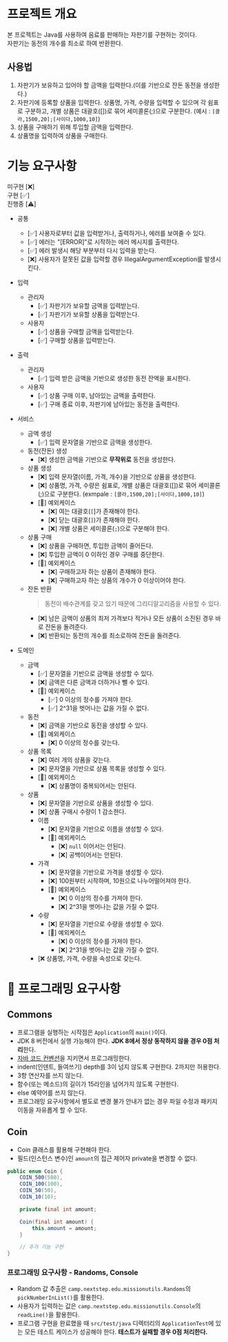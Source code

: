 
# 프로젝트 개요
본 프로젝트는 Java를 사용하여 음료를 판매하는 자판기를 구현하는 것이다.  
자판기는 동전의 개수를 최소로 하여 반환한다.

## 사용법
1. 자판기가 보유하고 있어야 할 금액을 입력한다.(이를 기반으로 잔돈 동전을 생성한다.)
2. 자판기에 등록할 상품을 입력한다. 상품명, 가격, 수량을 입력할 수 있으며 각 쉼표로 구분하고, 개별 상품은 대괄호([])로 묶어 세미콜론(;)으로 구분한다. (예시 : `[콜라,1500,20];[사이다,1000,10]`)
3. 상품을 구매하기 위해 투입할 금액을 입력한다.
4. 상품명을 입력하여 상품을 구매한다.

<!-- # 다이어그램 -->

# 기능 요구사항
미구현 [❌]  
구현 [✅]  
진행중 [⚠️]


- 공통
    - [✅] 사용자로부터 값을 입력받거나, 출력하거나, 에러를 보여줄 수 있다.
    - [✅] 에러는 "[ERROR]"로 시작하는 에러 메시지를 출력한다.
    - [✅] 에러 발생시 해당 부분부터 다시 입력을 받는다.
    - [❌] 사용자가 잘못된 값을 입력할 경우 IllegalArgumentException를 발생시킨다.
    
- 입력
    - 관리자
        - [✅] 자판기가 보유할 금액을 입력받는다.
        - [✅] 자판기가 보유할 상품을 입력받는다.
    - 사용자
        - [✅] 상품을 구매할 금액을 입력받는다.
        - [✅] 구매할 상품을 입력받는다.

- 출력
    - 관리자
        - [✅] 입력 받은 금액을 기반으로 생성한 동전 잔액을 표시한다.
    - 사용자
        - [✅] 상품 구매 이후, 남아있는 금액을 출력한다.
        - [✅] 구매 종료 이후, 자판기에 남아있는 동전을 출력한다.

- 서비스
    - 금액 생성
        - [✅] 입력 문자열을 기반으로 금액을 생성한다.
    - 동전(잔돈) 생성
        - [❌] 생성한 금액을 기반으로 __무작위로__ 동전을 생성한다.
    - 상품 생성
        - [❌] 입력 문자열(이름, 가격, 개수)을 기반으로 상품을 생성한다.
        - [❌] 상품명, 가격, 수량은 쉼표로, 개별 상품은 대괄호([])로 묶어 세미콜론(;)으로 구분한다. (exmpale : `[콜라,1500,20];[사이다,1000,10]`)
        - [🚨] 예외케이스
            - [❌] 여는 대괄호(`[`]가 존재해야 한다.
            - [❌] 닫는 대괄호(`]`)가 존재해야 한다.
            - [❌] 개별 상품은 세미콜론(`;`)으로 구분해야 한다.
    - 상품 구매
        - [❌] 상품을 구매하면, 투입한 금액이 줄어든다.
        - [❌] 투입한 금액이 0 이하인 경우 구매를 중단한다.
        - [🚨] 예외케이스
            - [❌] 구매하고자 하는 상품이 존재해야 한다.
            - [❌] 구매하고자 하는 상품의 개수가 0 이상이어야 한다.
    - 잔돈 반환
      > 동전이 배수관계를 갖고 있기 때문에 그리디알고리즘을 사용할 수 있다.
        - [❌] 남은 금액이 상품의 최저 가격보다 적거나 모든 상품이 소진된 경우 바로 잔돈을 돌려준다.
        - [❌] 반환되는 동전의 개수를 최소로하여 잔돈을 돌려준다.

- 도메인
    - 금액
        - [✅] 문자열을 기반으로 금액을 생성할 수 있다.
        - [❌] 금액은 다른 금액과 더하거나 뺄 수 있다.
        - [🚨] 예외케이스
            - [✅] 0 이상의 정수를 가져야 한다.
            - [✅] 2^31을 벗어나는 값을 가질 수 없다.
    - 동전
        - [❌] 금액을 기반으로 동전을 생성할 수 있다.
        - [🚨] 예외케이스
            - [❌] 0 이상의 정수를 갖는다.
    - 상품 목록
        - [❌] 여러 개의 상품을 갖는다.
        - [❌] 문자열을 기반으로 상품 목록을 생성할 수 있다.
        - [🚨] 예외케이스
            - [❌] 상품명이 중복되어서는 안된다.
    - 상품
        - [❌] 문자열을 기반으로 상품을 생성할 수 있다.
        - [❌] 상품 구매시 수량이 1 감소한다.
        - 이름
            - [❌] 문자열을 기반으로 이름을 생성할 수 있다.
            - [🚨] 예외케이스
                - [❌] `null` 이어서는 안된다.
                - [❌] 공백이어서는 안된다.
        - 가격
            - [❌] 문자열을 기반으로 가격을 생성할 수 있다.
            - [❌] 100원부터 시작하며, 10원으로 나누어떨어져야 한다.
            - [🚨] 예외케이스
                - [❌] 0 이상의 정수를 가져야 한다.
                - [❌] 2^31을 벗어나는 값을 가질 수 없다.
        - 수량
            - [❌] 문자열을 기반으로 수량을 생성할 수 있다.
            - [🚨] 예외케이스
                - [❌] 0 이상의 정수를 가져야 한다.
                - [❌] 2^31을 벗어나는 값을 가질 수 없다.
        - [❌ 상품명, 가격, 수량을 속성으로 갖는다.

# 🎱 프로그래밍 요구사항

## Commons
- 프로그램을 실행하는 시작점은 `Application`의 `main()`이다.
- JDK 8 버전에서 실행 가능해야 한다. **JDK 8에서 정상 동작하지 않을 경우 0점 처리**한다.
- [자바 코드 컨벤션](https://naver.github.io/hackday-conventions-java)을 지키면서 프로그래밍한다.
- indent(인덴트, 들여쓰기) depth를 3이 넘지 않도록 구현한다. 2까지만 허용한다.
- 3항 연산자를 쓰지 않는다.
- 함수(또는 메소드)의 길이가 15라인을 넘어가지 않도록 구현한다.
- else 예약어를 쓰지 않는다.
- 프로그래밍 요구사항에서 별도로 변경 불가 안내가 없는 경우 파일 수정과 패키지 이동을 자유롭게 할 수 있다.

## Coin

- Coin 클래스를 활용해 구현해야 한다.
- 필드(인스턴스 변수)인 `amount`의 접근 제어자 private을 변경할 수 없다.

```java
public enum Coin {
    COIN_500(500),
    COIN_100(100),
    COIN_50(50),
    COIN_10(10);

    private final int amount;

    Coin(final int amount) {
        this.amount = amount;
    }

    // 추가 기능 구현
}
```

### 프로그래밍 요구사항 - Randoms, Console

- Random 값 추출은 `camp.nextstep.edu.missionutils.Randoms`의 `pickNumberInList()`를 활용한다.
- 사용자가 입력하는 값은 `camp.nextstep.edu.missionutils.Console`의 `readLine()`을 활용한다.
- 프로그램 구현을 완료했을 때 `src/test/java` 디렉터리의 `ApplicationTest`에 있는 모든 테스트 케이스가 성공해야 한다. **테스트가 실패할 경우 0점 처리한다.**
